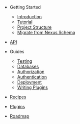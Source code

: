 - Getting Started

  - [Introduction](README)
  - [Tutorial](getting-started/tutorial)
  - [Project Structure](references/conventions)
  - [Migrate from Nexus Schema](getting-started/migrate-from-nexus-schema)

- [API](api)

- Guides

  - [Testing](guides/testing)
  - [Databases](guides/databases)
  - [Authorization](guides/authorization)
  - [Authentication](guides/authentication)
  - [Deployment](guides/deployment)
  - [Writing Plugins](guides/writing-plugins)

- [Recipes](references/recipes)
- [Plugins](community/plugins)
- [Roadmap](community/roadmap)
